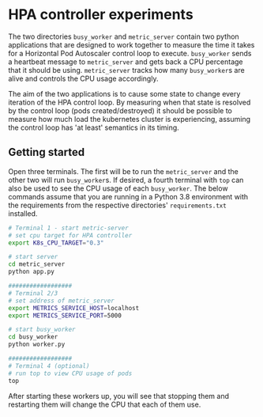 # HPA controller experiments

The two directories `busy_worker` and `metric_server` contain two python applications that are designed to work together to measure the time it takes for a Horizontal Pod Autoscaler control loop to execute. `busy_worker` sends a heartbeat message to `metric_server` and gets back a CPU percentage that it should be using. `metric_server` tracks how many `busy_worker`s are alive and controls the CPU usage accordingly.

The aim of the two applications is to cause some state to change every iteration of the HPA control loop. By measuring when that state is resolved by the control loop (pods created/destroyed) it should be possible to measure how much load the kubernetes cluster is experiencing, assuming the control loop has 'at least' semantics in its timing.

## Getting started

Open three terminals. The first will be to run the `metric_server` and the other two will run `busy_worker`s. If desired, a fourth terminal with `top` can also be used to see the CPU usage of each `busy_worker`. The below commands assume that you are running in a Python 3.8 environment with the requirements from the respective directories' `requirements.txt` installed.

``` sh
# Terminal 1 - start metric-server
# set cpu target for HPA controller
export K8s_CPU_TARGET="0.3"

# start server
cd metric_server
python app.py

##################
# Terminal 2/3
# set address of metric_server
export METRICS_SERVICE_HOST=localhost
export METRICS_SERVICE_PORT=5000

# start busy_worker
cd busy_worker
python worker.py

##################
# Terminal 4 (optional)
# run top to view CPU usage of pods
top
```

After starting these workers up, you will see that stopping them and restarting them will change the CPU that each of them use.
